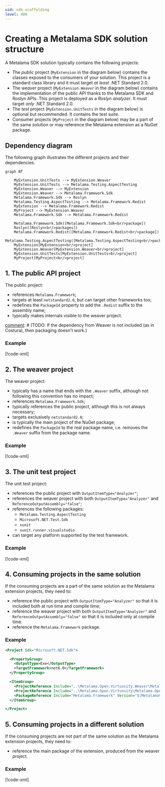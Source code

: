 ```yaml
---
uid: sdk-scaffolding
level: 400
---
```


# Creating a Metalama SDK solution structure

A Metalama SDK solution typically contains the following projects:

* The _public_ project (`MyExtension` in the diagram below) contains the classes exposed to the consumers of your solution. This project is a standard class library and it must target _at least_ .NET Standard 2.0.
* The _weaver_ project (`MyExtension.Weaver` in the diagram below) contains the implementation of the public API thanks to the Metalama SDK and Roslyn APIs. This project is deployed as a _Roslyn analyzer_. It must target _only_ .NET Standard 2.0.
* The _test_ project (`MyExtension.UnitTests` in the diagram below)  is optional but recommended. It contains the test suite.
* Consumer projects (`MyProject` in the diagram below) may be a part of the same solution or may reference the Metalama extension as a NuGet package.

## Dependency diagram

The following graph illustrates the different projects and their dependencies.

```mermaid
graph BT

    MyExtension.UnitTests --> MyExtension.Weaver
    MyExtension.UnitTests --> Metalama.Testing.AspectTesting
    MyExtension.Weaver --> MyExtension
    MyExtension.Weaver --> Metalama.Framework.Sdk
    Metalama.Framework.Sdk --> Roslyn
    Metalama.Testing.AspectTesting --> Metalama.Framework.Redist
    MyExtension --> Metalama.Framework.Redist
    MyProject --> MyExtension.Weaver
    Metalama.Framework.Sdk --> Metalama.Framework.Redist

    Metalama.Framework.Sdk([Metalama.Framework.Sdk<br/>package])
    Roslyn([Roslyn<br/>packages])
    Metalama.Framework.Redist([Metalama.Framework.Redist<br/>package])
    Metalama.Testing.AspectTesting([Metalama.Testing.AspectTesting<br/>package])
    MyExtension[MyExtension<br/>project]
    MyExtension.Weaver[MyExtension.Weaver<br/>project]
    MyExtension.UnitTests[MyExtension.UnitTests<br/>project]
    MyProject[MyProject<br/>project]
```

## 1. The public API project

The public project:

* references `Metalama.Framework`;
* targets at least `netstandard2.0`, but can target other frameworks too;
* redefines the `PackageId` property to add the `.Redist` suffix to the assembly name;
* typically makes internals visible to the weaver project.

[comment]: # (TODO: If public API project targets something newer, then dependecy from Weaver to this project does not work.)
[comment]: # (TODO: If the dependency from Weaver is not included (as in Costura), then packaging doesn't work.)

### Example

[!code-xml[](~\source-dependencies\Metalama.Community\src\Metalama.Community.Virtuosity\Metalama.Community.Virtuosity\Metalama.Community.Virtuosity.csproj)]

## 2. The weaver project

The weaver project:

* typically has a name that ends with the `.Weaver` suffix, although not following this convention has no impact;
* references `Metalama.Framework.Sdk`;
* typically references the public project, although this is not always necessary;
* targets exclusively `netstandard2.0`;
* is typically the main project of the NuGet package;
* redefines the `PackageId` to the real package name, i.e. removes the `.Weaver` suffix from the package name.

### Example

[!code-xml[](~\source-dependencies\Metalama.Community\src\Metalama.Community.Virtuosity\Metalama.Community.Virtuosity.Weaver\Metalama.Community.Virtuosity.Weaver.csproj)]

## 3. The unit test project

The unit test project:

* references the public project with `OutputItemType="Analyzer"`;
* references the weaver project with both `OutputItemType="Analyzer"` and `ReferenceOutputAssembly="false"`;
* references the following packages:
  * `Metalama.Testing.AspectTesting`
  * `Microsoft.NET.Test.Sdk`
  * `xunit`
  * `xunit.runner.visualstudio`
* can target any platform supported by the test framework.

### Example

[!code-xml[](~\source-dependencies\Metalama.Community\src\Metalama.Community.Virtuosity\Metalama.Community.Virtuosity.UnitTests\Metalama.Community.Virtuosity.UnitTests.csproj)]

## 4. Consuming projects in the same solution

If the consuming projects are a part of the same solution as the Metalama extension projects, they need to:

* reference the public project with `OutputItemType="Analyzer"` so that it is included both at run time and compile time;
* reference the weaver project with both `OutputItemType="Analyzer"` and `ReferenceOutputAssembly="false"` so that it is included only at compile time.
* reference the `Metalama.Framework` package.

### Example

```xml
<Project Sdk="Microsoft.NET.Sdk">

  <PropertyGroup>
    <OutputType>Exe</OutputType>
    <TargetFramework>net6.0</TargetFramework>
  </PropertyGroup>

  <ItemGroup>
    <ProjectReference Include="..\Metalama.Open.Virtuosity.Weaver\Metalama.Open.Virtuosity.Weaver.csproj" OutputItemType="Analyzer" ReferenceOutputAssembly="false" />
    <ProjectReference Include="..\Metalama.Open.Virtuosity\Metalama.Open.Virtuosity.csproj" OutputItemType="Analyzer" />
    <PackageReference Include="Metalama.Framework" Version="$(MetalamaVersion)" />
  </ItemGroup>

</Project>
```

## 5. Consuming projects in a different solution

If the consuming projects are not part of the same solution as the Metalama extension projects, they need to:

* reference the main package of the extension, produced from the weaver project.

### Example

[!code-xml[](~\source-dependencies\Metalama.Community\src\Metalama.Community.Virtuosity\Metalama.Community.Virtuosity.TestApp\Metalama.Community.Virtuosity.TestApp\Metalama.Community.Virtuosity.TestApp.csproj)]